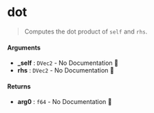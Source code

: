 # dot

>  Computes the dot product of `self` and `rhs`.

#### Arguments

- **\_self** : `DVec2` \- No Documentation 🚧
- **rhs** : `DVec2` \- No Documentation 🚧

#### Returns

- **arg0** : `f64` \- No Documentation 🚧
